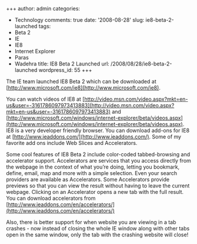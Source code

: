 +++
author: admin
categories:
- Technology
comments: true
date: '2008-08-28'
slug: ie8-beta-2-launched
tags:
- Beta 2
- IE
- IE8
- Internet Explorer
- Paras
- Wadehra
title: IE8 Beta 2 Launched
url: /2008/08/28/ie8-beta-2-launched
wordpress_id: 55
+++


The IE team launched IE8 Beta 2 which can be downloaded at [http://www.microsoft.com/ie8](http://www.microsoft.com/ie8).

You can watch videos of IE8 at [http://video.msn.com/video.aspx?mkt=en-us&user=-3161786097973413883](http://video.msn.com/video.aspx?mkt=en-us&user=-3161786097973413883) and [http://www.microsoft.com/windows/internet-explorer/beta/videos.aspx](http://www.microsoft.com/windows/internet-explorer/beta/videos.aspx). IE8 is a very developer friendly browser. You can download add-ons for IE8 at [http://www.ieaddons.com/](http://www.ieaddons.com/). Some of my favorite add ons include Web Slices and Accelerators.

Some cool features of IE8 Beta 2 include color-coded tabbed-browsing and accelerator support. Accelerators are services that you access directly from the webpage in the context of what you’re doing, letting you bookmark, define, email, map and more with a simple selection. Even your search providers are available as Accelerators. Some Accelerators provide previews so that you can view the result without having to leave the current webpage. Clicking on an Accelerator opens a new tab with the full result. You can download accelerators from [http://www.ieaddons.com/en/accelerators/](http://www.ieaddons.com/en/accelerators/)

Also, there is better support for when website you are viewing in a tab crashes - now instead of closing the whole IE window along with other tabs open in the same window, only the tab with the crashing website will close!
